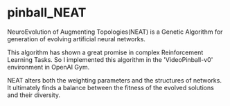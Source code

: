 # pinball_NEAT
NeuroEvolution of Augmenting Topologies(NEAT) is a Genetic Algorithm for generation of evolving artificial neural networks. 

This algorithm has shown a great promise in complex Reinforcement Learning Tasks. So I implemented this algorithm in the 'VideoPinball-v0' environment in OpenAI Gym. 

NEAT alters both the weighting parameters and the structures of networks. It ultimately finds a balance between the fitness of the evolved solutions and their diversity. 
